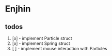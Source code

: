 # Enjhin

## todos
1. [x] - implement Particle struct
2. [x] - implement Spring struct
3. [ ] - implement mouse interaction with Particles

